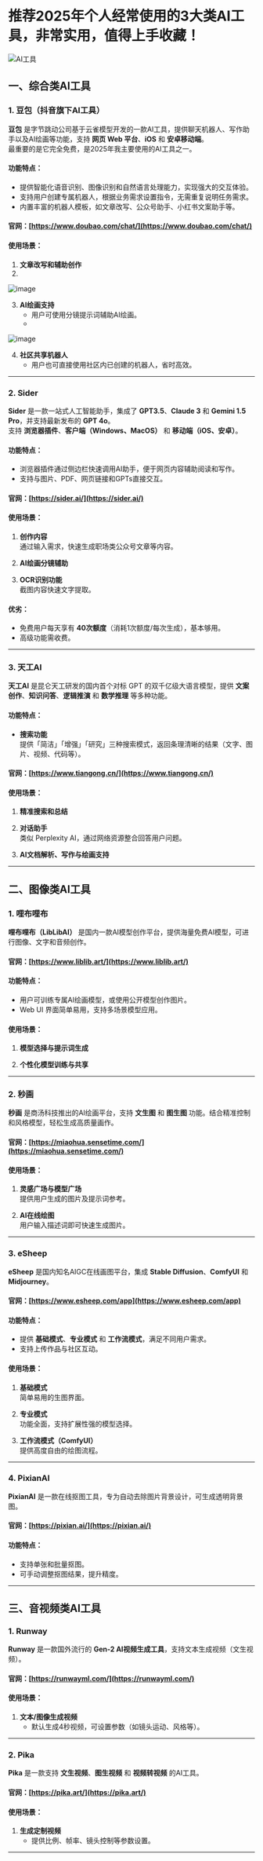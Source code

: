 # 推荐2025年个人经常使用的3大类AI工具，非常实用，值得上手收藏！

![AI工具](https://github.com/user-attachments/assets/3d42dd8d-d8e7-455a-bd11-72e4c558316e)

## 一、综合类AI工具

### 1. 豆包（抖音旗下AI工具）

**豆包** 是字节跳动公司基于云雀模型开发的一款AI工具，提供聊天机器人、写作助手以及AI绘画等功能，支持 **网页 Web 平台**、**iOS** 和 **安卓移动端**。  
最重要的是它完全免费，是2025年我主要使用的AI工具之一。

#### 功能特点：
- 提供智能化语音识别、图像识别和自然语言处理能力，实现强大的交互体验。
- 支持用户创建专属机器人，根据业务需求设置指令，无需重复说明任务需求。
- 内置丰富的机器人模板，如文章改写、公众号助手、小红书文案助手等。

#### 官网：[https://www.doubao.com/chat/](https://www.doubao.com/chat/)

#### 使用场景：
1. **文章改写和辅助创作**
2. 
![image](https://github.com/user-attachments/assets/b417a9ea-127e-4efb-8356-abe68393f39f)

3. **AI绘画支持**  
   - 用户可使用分镜提示词辅助AI绘画。
   - 
![image](https://github.com/user-attachments/assets/0aa85cd0-c11f-4145-a259-03e46f72c5ce)

4. **社区共享机器人**  
   - 用户也可直接使用社区内已创建的机器人，省时高效。

---

### 2. Sider

**Sider** 是一款一站式人工智能助手，集成了 **GPT3.5**、**Claude 3** 和 **Gemini 1.5 Pro**，并支持最新发布的 **GPT 4o**。  
支持 **浏览器插件**、**客户端（Windows、MacOS）** 和 **移动端（iOS、安卓）**。

#### 功能特点：
- 浏览器插件通过侧边栏快速调用AI助手，便于网页内容辅助阅读和写作。
- 支持与图片、PDF、网页链接和GPTs直接交互。

#### 官网：[https://sider.ai/](https://sider.ai/)

#### 使用场景：
1. **创作内容**  
   通过输入需求，快速生成职场类公众号文章等内容。  

2. **AI绘画分镜辅助**  

3. **OCR识别功能**  
   截图内容快速文字提取。  

#### 优劣：
- 免费用户每天享有 **40次额度**（消耗1次额度/每次生成），基本够用。
- 高级功能需收费。

---

### 3. 天工AI

**天工AI** 是昆仑天工研发的国内首个对标 GPT 的双千亿级大语言模型，提供 **文案创作**、**知识问答**、**逻辑推演** 和 **数学推理** 等多种功能。

#### 功能特点：
- **搜索功能**  
  提供「简洁」「增强」「研究」三种搜索模式，返回条理清晰的结果（文字、图片、视频、代码等）。

#### 官网：[https://www.tiangong.cn/](https://www.tiangong.cn/)

#### 使用场景：
1. **精准搜索和总结**  

2. **对话助手**  
   类似 Perplexity AI，通过网络资源整合回答用户问题。  

3. **AI文档解析、写作与绘画支持**  


---

## 二、图像类AI工具

### 1. 哩布哩布

**哩布哩布（LibLibAI）** 是国内一款AI模型创作平台，提供海量免费AI模型，可进行图像、文字和音频创作。

#### 官网：[https://www.liblib.art/](https://www.liblib.art/)

#### 功能特点：
- 用户可训练专属AI绘画模型，或使用公开模型创作图片。
- Web UI 界面简单易用，支持多场景模型应用。

#### 使用场景：
1. **模型选择与提示词生成**  

2. **个性化模型训练与共享**  

---

### 2. 秒画

**秒画** 是商汤科技推出的AI绘画平台，支持 **文生图** 和 **图生图** 功能。结合精准控制和风格模型，轻松生成高质量画作。

#### 官网：[https://miaohua.sensetime.com/](https://miaohua.sensetime.com/)

#### 使用场景：
1. **灵感广场与模型广场**  
   提供用户生成的图片及提示词参考。  

2. **AI在线绘图**  
   用户输入描述词即可快速生成图片。  

---

### 3. eSheep

**eSheep** 是国内知名AIGC在线画图平台，集成 **Stable Diffusion**、**ComfyUI** 和 **Midjourney**。

#### 官网：[https://www.esheep.com/app](https://www.esheep.com/app)

#### 功能特点：
- 提供 **基础模式**、**专业模式** 和 **工作流模式**，满足不同用户需求。
- 支持上传作品与社区互动。

#### 使用场景：
1. **基础模式**  
   简单易用的生图界面。  

2. **专业模式**  
   功能全面，支持扩展性强的模型选择。  

3. **工作流模式（ComfyUI）**  
   提供高度自由的绘图流程。  


---

### 4. PixianAI

**PixianAI** 是一款在线抠图工具，专为自动去除图片背景设计，可生成透明背景图。

#### 官网：[https://pixian.ai/](https://pixian.ai/)

#### 功能特点：
- 支持单张和批量抠图。
- 可手动调整抠图结果，提升精度。


---

## 三、音视频类AI工具

### 1. Runway

**Runway** 是一款国外流行的 **Gen-2 AI视频生成工具**，支持文本生成视频（文生视频）。

#### 官网：[https://runwayml.com/](https://runwayml.com/)

#### 使用场景：
1. **文本/图像生成视频**  
   - 默认生成4秒视频，可设置参数（如镜头运动、风格等）。  

---

### 2. Pika

**Pika** 是一款支持 **文生视频**、**图生视频** 和 **视频转视频** 的AI工具。

#### 官网：[https://pika.art/](https://pika.art/)

#### 使用场景：
1. **生成定制视频**  
   - 提供比例、帧率、镜头控制等参数设置。  

---


